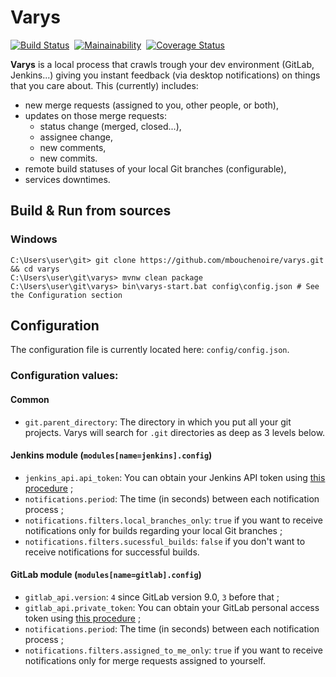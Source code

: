 # Varys
[![Build Status](https://travis-ci.org/mbouchenoire/varys.svg?branch=master)](https://travis-ci.org/mbouchenoire/varys)&nbsp;
[![Mainainability](https://sonarcloud.io/api/project_badges/measure?project=mbouchenoire_varys&metric=sqale_rating)](https://sonarcloud.io/dashboard?id=mbouchenoire_varys)&nbsp;
[![Coverage Status](https://coveralls.io/repos/github/mbouchenoire/varys/badge.svg?branch=master)](https://coveralls.io/github/mbouchenoire/varys?branch=master)

**Varys** is a local process that crawls trough your dev environment (GitLab, Jenkins...) giving you instant feedback
(via desktop notifications) on things that you care about. This (currently) includes:
- new merge requests (assigned to you, other people, or both),
- updates on those merge requests:
  - status change (merged, closed...),
  - assignee change,
  - new comments,
  - new commits.
- remote build statuses of your local Git branches (configurable),
- services downtimes.

## Build & Run from sources

### Windows
```console
C:\Users\user\git> git clone https://github.com/mbouchenoire/varys.git && cd varys
C:\Users\user\git\varys> mvnw clean package
C:\Users\user\git\varys> bin\varys-start.bat config\config.json # See the Configuration section
```

## Configuration
The configuration file is currently located here:
`config/config.json`.

### Configuration values:

#### Common
- `git.parent_directory`: The directory in which you put all your git projects.
Varys will search for `.git` directories as deep as 3 levels below.

#### Jenkins module (`modules[name=jenkins].config`)
- `jenkins_api.api_token`: You can obtain your Jenkins API token using
 [this procedure](https://stackoverflow.com/questions/45466090/how-to-get-the-api-token-for-jenkins) ;
- `notifications.period`: The time (in seconds) between each notification process ;
- `notifications.filters.local_branches_only`: `true` if you want to receive notifications only
 for builds regarding your local Git branches ;
- `notifications.filters.sucessful_builds`: `false` if you don't want to receive notifications
for successful builds.

#### GitLab module (`modules[name=gitlab].config`)
- `gitlab_api.version`: `4` since GitLab version 9.0, `3` before that ;
- `gitlab_api.private_token`: You can obtain your GitLab personal access token using [this procedure](https://docs.gitlab.com/ee/user/profile/personal_access_tokens.html) ;
- `notifications.period`: The time (in seconds) between each notification process ;
- `notifications.filters.assigned_to_me_only`: `true` if you want to receive notifications only
 for merge requests assigned to yourself.